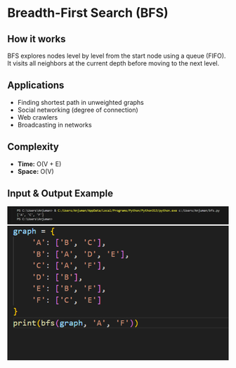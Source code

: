 # Breadth-First Search (BFS)

## How it works
BFS explores nodes level by level from the start node using a queue (FIFO). It visits all neighbors at the current depth before moving to the next level.

## Applications
- Finding shortest path in unweighted graphs
- Social networking (degree of connection)
- Web crawlers
- Broadcasting in networks

## Complexity
- **Time:** O(V + E)
- **Space:** O(V)

## Input & Output Example
![BFS Input](Screenshot_1.png)
![BFS Output](Screenshot_2.png)
